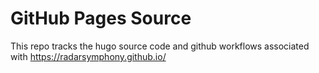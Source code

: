 # GitHub Pages Source

This repo tracks the hugo source code and github workflows associated with https://radarsymphony.github.io/
